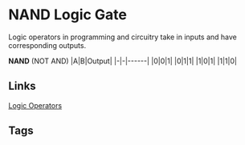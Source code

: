 # NAND Logic Gate

Logic operators in programming and circuitry take in inputs and have corresponding outputs.

**NAND** (NOT AND)
|A|B|Output|
|-|-|------|
|0|0|1|
|0|1|1|
|1|0|1|
|1|1|0|

## Links
[Logic Operators](../202305122125)

## Tags
